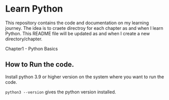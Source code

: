 # Learn Python
This repository contains the code and documentation on my learning journey. The idea is to craete directroy for each chapter as and when I learn Python. This README file will be updated as and when I create a new directory/chapter. 

Chapter1 - Python Basics


## How to Run the code.
Install python 3.9 or higher version on the system where you want to run the code.

`python3 --version` gives the python version installed. 
